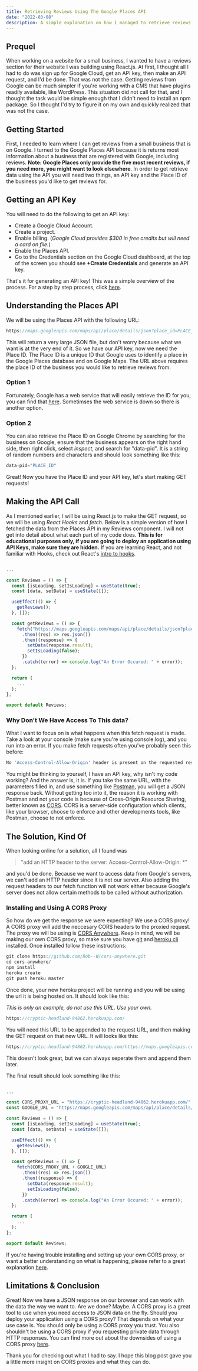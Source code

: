 ```yaml
---
title: Retrieving Reviews Using The Google Places API
date: "2022-03-08"
description: A simple explanation on how I managed to retrieve reviews using Google API and the obstacles I encountered, using React.js.
---
```


## Prequel

When working on a website for a small business, I wanted to have a reviews section for their website I was building using React.js. At first, I thought all I had to do was sign up for Google Cloud, get an API key, then make an API request, and I'd be done. That was not the case. Getting reviews from Google can be much simpler if you're working with a CMS that have plugins readily available, like WordPress. This situation did not call for that, and I thought the task would be simple enough that I didn't need to install an npm package. So I thought I'd try to figure it on my own and quickly realized that was not the case.

## Getting Started

First, I needed to learn where I can get reviews from a small business that is on Google. I turned to the Google Places API because it is returns most information about a business that are registered with Google, including reviews. **Note: Google Places only provide the five most recent reviews, if you need more, you might want to look elsewhere**. In order to get retrieve data using the API you will need two things, an API key and the Place ID of the business you'd like to get reviews for.

## Getting an API Key

You will need to do the following to get an API key:

- Create a Google Cloud Account.
- Create a project.
- Enable billing. (_Google Cloud provides $300 in free credits but will need a card on file._)
- Enable the Places API.
- Go to the Credentials section on the Google Cloud dashboard, at the top of the screen you should see **+Create Credentials** and generate an API key.

That's it for generating an API key! This was a simple overview of the process. For a step by step process, click [here](https://developers.google.com/maps/documentation/places/web-service/cloud-setup).

## Understanding the Places API

We will be using the Places API with the following URL:

```js
https://maps.googleapis.com/maps/api/place/details/json?place_id=PLACE_ID&key=YOUR_API_KEY
```

This will return a very large JSON file, but don't worry because what we want is at the very end of it.
So we have our API key, now we need the Place ID. The Place ID is a unique ID that Google uses to identify a place in the Google Places database and on Google Maps. The URL above requires the place ID of the business you would like to retrieve reviews from.

### Option 1

Fortunately, Google has a web service that will easily retrieve the ID for you, you can find that [here](https://developers.google.com/maps/documentation/places/web-service/place-id). Sometimses the web service is down so there is another option.

### Option 2

You can also retrieve the Place ID on Google Chrome by searching for the business on Google, ensure that the business appears on the right hand side, then right click, select _inspect_, and search for "data-pid". It is a string of random numbers and characters and should look something like this:

```js
data-pid="PLACE_ID"
```

Great! Now you have the Place ID and your API key, let's start making GET requests!

## Making the API Call

As I mentioned earlier, I will be using React.js to make the GET request, so we will be using _React Hooks_ and _fetch_. Below is a simple version of how I fetched the data from the Places API in my Reviews component. I will not get into detail about what each part of my code does. **This is for educational purposes only, if you are going to deploy an application using API Keys, make sure they are hidden.** If you are learning React, and not familiar with Hooks, check out React's [intro to hooks](https://reactjs.org/docs/hooks-intro.html).

```js

...

const Reviews = () => {
  const [isLoading, setIsLoading] = useState(true);
  const [data, setData] = useState([]);

  useEffect(() => {
    getReviews();
  }, []);

  const getReviews = () => {
    fetch("https://maps.googleapis.com/maps/api/place/details/json?place_id=PLACE_ID&key=YOUR_API_KEY")
      .then((res) => res.json())
      .then((response) => {
        setData(response.result);
        setIsLoading(false);
      })
      .catch((error) => console.log("An Error Occured: " + error));
  };

  return (
    ...
  );
};

export default Reviews;
```

### Why Don't We Have Access To This data?

What I want to focus on is what happens when this fetch request is made. Take a look at your console (make sure you're using console.log), and you run into an error. If you make fetch requests often you've probably seen this before:

```js
No 'Access-Control-Allow-Origin' header is present on the requested resource. Origin 'http://localhost:3000' is therefore not allowed access.
```

You might be thinking to yourself, I have an API key, why isn't my code working? And the answer is, it is. If you take the same URL, with the parameters filled in, and use something like [Postman](https://www.postman.com/), you will get a JSON response back. Without getting too into it, the reason it is working with Postman and not your code is because of Cross-Origin Resource Sharing, better known as [CORS](https://developer.mozilla.org/en-US/docs/Web/HTTP/CORS). CORS is a server-side configuration which clients, like your browser, choose to enforce and other developments tools, like Postman, choose to not enforce.

## The Solution, Kind Of

When looking online for a solution, all I found was

> "add an HTTP header to the server: Access-Control-Allow-Origin: \*"

and you'd be done. Because we want to access data from Google's servers, we can't add an HTTP header since it is not our server. Also adding the request headers to our fetch function will not work either because Google's server does not allow certain methods to be called without authorization.

### Installing and Using A CORS Proxy

So how do we get the response we were expecting? We use a CORS proxy! A CORS proxy will add the neccesary CORS headers to the proxied request. The proxy we will be using is [CORS Anywhere](https://github.com/Rob--W/cors-anywhere/). Keep in mind, we will be making our own CORS proxy, so make sure you have [git](https://git-scm.com/) and [heroku cli](https://devcenter.heroku.com/articles/heroku-cli_) installed. Once installed follow these instructions:

```js
git clone https://github.com/Rob--W/cors-anywhere.git
cd cors-anywhere/
npm install
heroku create
git push heroku master
```

Once done, your new heroku project will be running and you will be using the url it is being hosted on.
It should look like this:

_This is only an example, do not use this URL. Use your own._

```js
https://cryptic-headland-94862.herokuapp.com/
```

You will need this URL to be appended to the request URL, and then making the GET request on that new URL.
It will looks like this:

```js
https://cryptic-headland-94862.herokuapp.com/https://maps.googleapis.com/maps/api/place/details/json?place_id=PLACE_ID&key=YOUR_API_KEY
```

This doesn't look great, but we can always seperate them and append them later.

The final result should look something like this:

```js

...

const CORS_PROXY_URL = "https://cryptic-headland-94862.herokuapp.com/"
const GOOGLE_URL = "https://maps.googleapis.com/maps/api/place/details/json?place_id=PLACE_ID&key=YOUR_API_KEY";

const Reviews = () => {
  const [isLoading, setIsLoading] = useState(true);
  const [data, setData] = useState([]);

  useEffect(() => {
    getReviews();
  }, []);

  const getReviews = () => {
    fetch(CORS_PROXY_URL + GOOGLE_URL)
      .then((res) => res.json())
      .then((response) => {
        setData(response.result);
        setIsLoading(false);
      })
      .catch((error) => console.log("An Error Occured: " + error));
  };

  return (
    ...
  );
};

export default Reviews;
```

If you're having trouble installing and setting up your own CORS proxy, or want a better understanding on what is happening, please refer to a great explanation [here](https://stackoverflow.com/questions/43871637/no-access-control-allow-origin-header-is-present-on-the-requested-resource-whe/43881141#43881141).

## Limitations & Conclusion

Great! Now we have a JSON response on our browser and can work with the data the way we want to. Are we done? Maybe. A CORS proxy is a great tool to use when you need access to JSON data on the fly. Should you deploy your application using a CORS proxy? That depends on what your use case is. You should only be using a CORS proxy you trust. You also shouldn't be using a CORS proxy if you requesting private data through HTTP responses. You can find more out about the downsides of using a CORS proxy [here](https://httptoolkit.tech/blog/cors-proxies/).

Thank you for checking out what I had to say. I hope this blog post gave you a little more insight on CORS proxies and what they can do.
